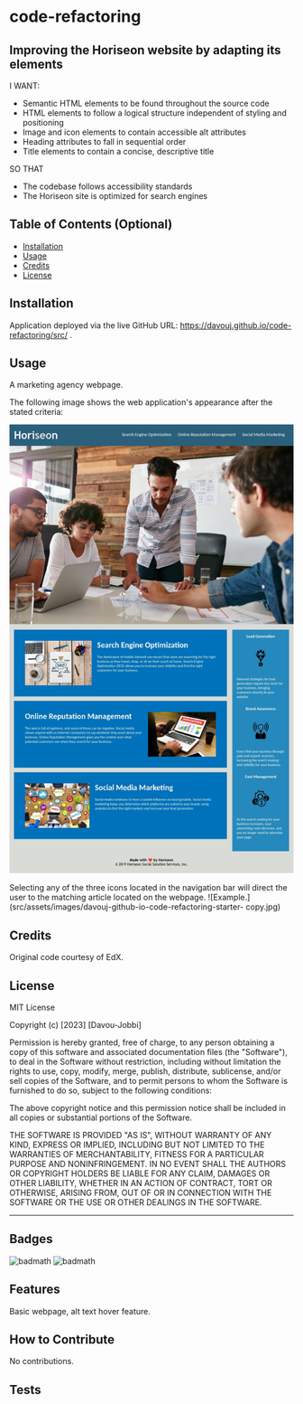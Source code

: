 # code-refactoring

## Improving the Horiseon website by adapting its elements

I WANT:
- Semantic HTML elements to be found throughout the source code
- HTML elements to follow a logical structure independent of styling and positioning
- Image and icon elements to contain accessible alt attributes
- Heading attributes to fall in sequential order
- Title elements to contain a concise, descriptive title

SO THAT 
- The codebase follows accessibility standards
- The Horiseon site is optimized for search engines


## Table of Contents (Optional)


- [Installation](#installation)
- [Usage](#usage)
- [Credits](#credits)
- [License](#license)

## Installation

Application deployed via the live GitHub URL: https://davouj.github.io/code-refactoring/src/ .

## Usage

A marketing agency webpage.

The following image shows the web application's appearance after the stated criteria:

![The Horiseon webpage includes a navigation bar, a header image, and cards with text and images at the bottom of the page.](src/assets/images/davouj-github-io-code-refactoring-starter-.jpg)


Selecting any of the three icons located in the navigation bar will direct the user to the matching article located on the webpage.
![Example.](src/assets/images/davouj-github-io-code-refactoring-starter- copy.jpg)

## Credits

Original code courtesy of EdX.

## License

MIT License

Copyright (c) [2023] [Davou-Jobbi]

Permission is hereby granted, free of charge, to any person obtaining a copy
of this software and associated documentation files (the "Software"), to deal
in the Software without restriction, including without limitation the rights
to use, copy, modify, merge, publish, distribute, sublicense, and/or sell
copies of the Software, and to permit persons to whom the Software is
furnished to do so, subject to the following conditions:

The above copyright notice and this permission notice shall be included in all
copies or substantial portions of the Software.

THE SOFTWARE IS PROVIDED "AS IS", WITHOUT WARRANTY OF ANY KIND, EXPRESS OR
IMPLIED, INCLUDING BUT NOT LIMITED TO THE WARRANTIES OF MERCHANTABILITY,
FITNESS FOR A PARTICULAR PURPOSE AND NONINFRINGEMENT. IN NO EVENT SHALL THE
AUTHORS OR COPYRIGHT HOLDERS BE LIABLE FOR ANY CLAIM, DAMAGES OR OTHER
LIABILITY, WHETHER IN AN ACTION OF CONTRACT, TORT OR OTHERWISE, ARISING FROM,
OUT OF OR IN CONNECTION WITH THE SOFTWARE OR THE USE OR OTHER DEALINGS IN THE
SOFTWARE.

---

## Badges

![badmath](https://img.shields.io/badge/HTML-66.8%)
![badmath](https://img.shields.io/badge/CSS-33.2%)


## Features

Basic webpage, alt text hover feature.

## How to Contribute

No contributions.

## Tests

